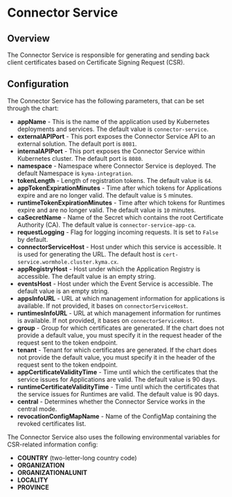 # Connector Service

## Overview

The Connector Service is responsible for generating and sending back client certificates based on Certificate Signing Request (CSR).

## Configuration

The Connector Service has the following parameters, that can be set through the chart:
- **appName** - This is the name of the application used by Kubernetes deployments and services. The default value is `connector-service`.
- **externalAPIPort** - This port exposes the Connector Service API to an external solution. The default port is `8081`.
- **internalAPIPort** - This port exposes the Connector Service within Kubernetes cluster. The default port is `8080`.
- **namespace** - Namespace where Connector Service is deployed. The default Namespace is `kyma-integration`.
- **tokenLength** - Length of registration tokens. The default value is `64`.
- **appTokenExpirationMinutes** - Time after which tokens for Applications expire and are no longer valid. The default value is `5` minutes.
- **runtimeTokenExpirationMinutes** - Time after which tokens for Runtimes expire and are no longer valid. The default value is `10` minutes.
- **caSecretName** - Name of the Secret which contains the root Certificate Authority (CA). The default value is `connector-service-app-ca`.
- **requestLogging** - Flag for logging incoming requests. It is set to `False` by default.
- **connectorServiceHost** - Host under which this service is accessible. It is used for generating the URL. The default host is `cert-service.wormhole.cluster.kyma.cx`.
- **appRegistryHost** - Host under which the Application Registry is accessible. The default value is an empty string.
- **eventsHost** - Host under which the Event Service is accessible. The default value is an empty string.
- **appsInfoURL** - URL at which management information for applications is available. If not provided, it bases on `connectorServiceHost`.
- **runtimesInfoURL** - URL at which management information for runtimes is available. If not provided, it bases on `connectorServiceHost`.
- **group** - Group for which certificates are generated. If the chart does not provide a default value, you must specify it in the request header of the request sent to the token endpoint.
- **tenant** - Tenant for which certificates are generated. If the chart does not provide the default value, you must specify it in the header of the request sent to the token endpoint.
- **appCertificateValidityTime** - Time until which the certificates that the service issues for Applications are valid. The default value is 90 days.
- **runtimeCertificateValidityTime** - Time until which the certificates that the service issues for Runtimes are valid. The default value is 90 days.
- **central** - Determines whether the Connector Service works in the central mode.
- **revocationConfigMapName** - Name of the ConfigMap containing the revoked certificates list.

The Connector Service also uses the following environmental variables for CSR-related information config:
- **COUNTRY** (two-letter-long country code)
- **ORGANIZATION**
- **ORGANIZATIONALUNIT**
- **LOCALITY**
- **PROVINCE**
